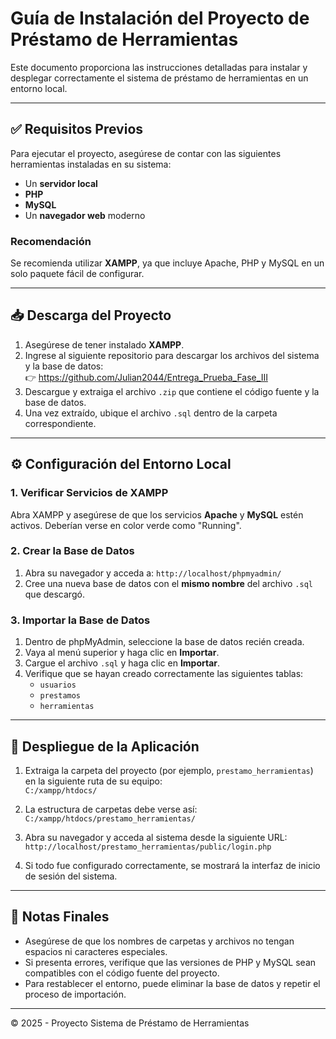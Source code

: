 # Guía de Instalación del Proyecto de Préstamo de Herramientas

Este documento proporciona las instrucciones detalladas para instalar y desplegar correctamente el sistema de préstamo de herramientas en un entorno local.

---

## ✅ Requisitos Previos

Para ejecutar el proyecto, asegúrese de contar con las siguientes herramientas instaladas en su sistema:

- Un **servidor local**
- **PHP**
- **MySQL**
- Un **navegador web** moderno

### Recomendación

Se recomienda utilizar **XAMPP**, ya que incluye Apache, PHP y MySQL en un solo paquete fácil de configurar.

---

## 📥 Descarga del Proyecto

1. Asegúrese de tener instalado **XAMPP**.  
2. Ingrese al siguiente repositorio para descargar los archivos del sistema y la base de datos:  
👉 https://github.com/Julian2044/Entrega_Prueba_Fase_III  
3. Descargue y extraiga el archivo `.zip` que contiene el código fuente y la base de datos.  
4. Una vez extraído, ubique el archivo `.sql` dentro de la carpeta correspondiente.

---

## ⚙️ Configuración del Entorno Local

### 1. Verificar Servicios de XAMPP

Abra XAMPP y asegúrese de que los servicios **Apache** y **MySQL** estén activos. Deberían verse en color verde como "Running".

### 2. Crear la Base de Datos

1. Abra su navegador y acceda a: `http://localhost/phpmyadmin/`  
2. Cree una nueva base de datos con el **mismo nombre** del archivo `.sql` que descargó.

### 3. Importar la Base de Datos

1. Dentro de phpMyAdmin, seleccione la base de datos recién creada.  
2. Vaya al menú superior y haga clic en **Importar**.  
3. Cargue el archivo `.sql` y haga clic en **Importar**.  
4. Verifique que se hayan creado correctamente las siguientes tablas:
   - `usuarios`
   - `prestamos`
   - `herramientas`

---

## 🚀 Despliegue de la Aplicación

1. Extraiga la carpeta del proyecto (por ejemplo, `prestamo_herramientas`) en la siguiente ruta de su equipo:  
   `C:/xampp/htdocs/`

2. La estructura de carpetas debe verse así:  
   `C:/xampp/htdocs/prestamo_herramientas/`

3. Abra su navegador y acceda al sistema desde la siguiente URL:  
   `http://localhost/prestamo_herramientas/public/login.php`

4. Si todo fue configurado correctamente, se mostrará la interfaz de inicio de sesión del sistema.

---

## 🧩 Notas Finales

- Asegúrese de que los nombres de carpetas y archivos no tengan espacios ni caracteres especiales.  
- Si presenta errores, verifique que las versiones de PHP y MySQL sean compatibles con el código fuente del proyecto.  
- Para restablecer el entorno, puede eliminar la base de datos y repetir el proceso de importación.

---

© 2025 - Proyecto Sistema de Préstamo de Herramientas
